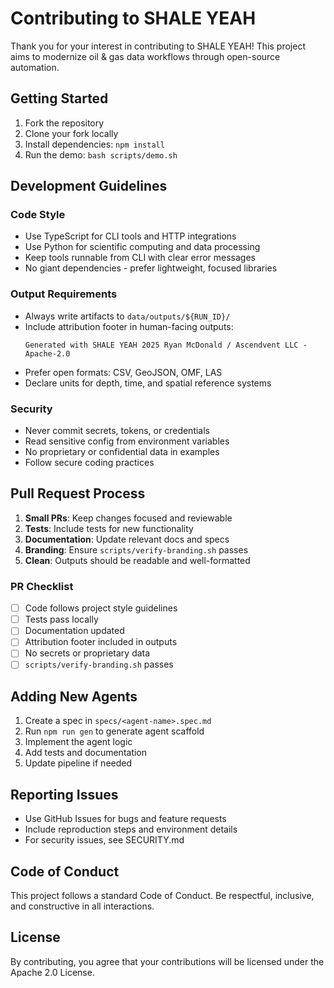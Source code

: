 # Contributing to SHALE YEAH

Thank you for your interest in contributing to SHALE YEAH! This project aims to modernize oil & gas data workflows through open-source automation.

## Getting Started

1. Fork the repository
2. Clone your fork locally
3. Install dependencies: `npm install`
4. Run the demo: `bash scripts/demo.sh`

## Development Guidelines

### Code Style
- Use TypeScript for CLI tools and HTTP integrations
- Use Python for scientific computing and data processing
- Keep tools runnable from CLI with clear error messages
- No giant dependencies - prefer lightweight, focused libraries

### Output Requirements
- Always write artifacts to `data/outputs/${RUN_ID}/`
- Include attribution footer in human-facing outputs:
  ```
  Generated with SHALE YEAH 2025 Ryan McDonald / Ascendvent LLC - Apache-2.0
  ```
- Prefer open formats: CSV, GeoJSON, OMF, LAS
- Declare units for depth, time, and spatial reference systems

### Security
- Never commit secrets, tokens, or credentials
- Read sensitive config from environment variables
- No proprietary or confidential data in examples
- Follow secure coding practices

## Pull Request Process

1. **Small PRs**: Keep changes focused and reviewable
2. **Tests**: Include tests for new functionality
3. **Documentation**: Update relevant docs and specs
4. **Branding**: Ensure `scripts/verify-branding.sh` passes
5. **Clean**: Outputs should be readable and well-formatted

### PR Checklist
- [ ] Code follows project style guidelines
- [ ] Tests pass locally
- [ ] Documentation updated
- [ ] Attribution footer included in outputs
- [ ] No secrets or proprietary data
- [ ] `scripts/verify-branding.sh` passes

## Adding New Agents

1. Create a spec in `specs/<agent-name>.spec.md`
2. Run `npm run gen` to generate agent scaffold
3. Implement the agent logic
4. Add tests and documentation
5. Update pipeline if needed

## Reporting Issues

- Use GitHub Issues for bugs and feature requests
- Include reproduction steps and environment details
- For security issues, see SECURITY.md

## Code of Conduct

This project follows a standard Code of Conduct. Be respectful, inclusive, and constructive in all interactions.

## License

By contributing, you agree that your contributions will be licensed under the Apache 2.0 License.